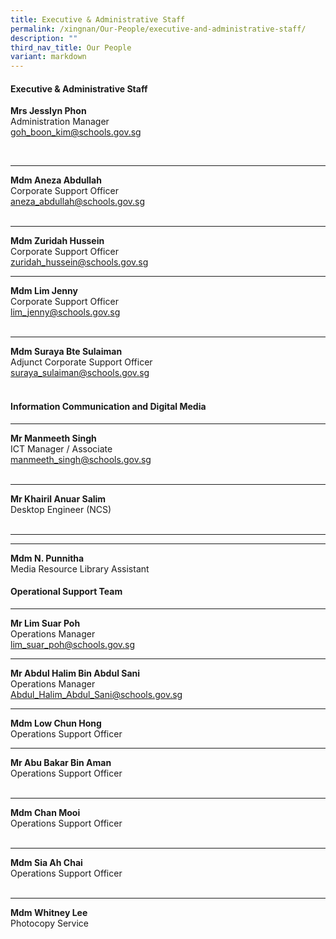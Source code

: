 ```yaml
---
title: Executive & Administrative Staff
permalink: /xingnan/Our-People/executive-and-administrative-staff/
description: ""
third_nav_title: Our People
variant: markdown
---
```

#### Executive &amp; Administrative Staff

**Mrs Jesslyn Phon**<br>Administration Manager <br>[goh_boon_kim@schools.gov.sg](mailto:goh_boon_kim@schools.gov.sg)

 <br>
 
***

**Mdm Aneza Abdullah**<br>Corporate Support Officer <br>[aneza\_abdullah@schools.gov.sg](mailto:aneza_abdullah@schools.gov.sg)	
 <br>
 
 ***

 **Mdm Zuridah Hussein**<br>Corporate Support Officer<br>[zuridah\_hussein@schools.gov.sg](mailto:zuridah_hussein@schools.gov.sg) 
<br>
 
 ***

**Mdm Lim Jenny**<br>Corporate Support Officer<br>[lim\_jenny@schools.gov.sg](mailto:lim_jenny@schools.gov.sg) 	
<br>

***

**Mdm Suraya Bte Sulaiman**<br>Adjunct Corporate Support Officer<br>[suraya\_sulaiman@schools.gov.sg](mailto:suraya_sulaiman@schools.gov.sg)  	 
<br>  	

#### Information Communication and Digital Media 

***

**Mr Manmeeth Singh**<br>ICT  Manager / Associate
 <br>   [manmeeth_singh@schools.gov.sg](mailto:manmeeth_singh@schools.gov.sg) 	
<br>
 
 ***
 
 **Mr Khairil Anuar Salim**<br>Desktop Engineer (NCS)	  	
<br>

***
 


 ***

 **Mdm N. Punnitha** <br> Media Resource Library Assistant
<br>
  
#### Operational Support Team

***

**Mr Lim Suar Poh**<br>Operations Manager<br>[lim\_suar\_poh@schools.gov.sg](mailto:lim_suar_poh@schools.gov.sg) 
<br>

 ***

**Mr Abdul Halim Bin Abdul Sani** <br>Operations Manager<br>[Abdul_Halim_Abdul_Sani@schools.gov.sg](mailto:Abdul_Halim_Abdul_Sani@schools.gov.sg) 
<br>

 ***

**Mdm Low Chun Hong**<br>Operations Support Officer <br>

***


 **Mr Abu Bakar Bin Aman**<br>Operations Support Officer 	 	
 <br>

* ***

**Mdm Chan Mooi**<br>Operations Support Officer  	
 <br>
 
  *** 
 **Mdm Sia Ah Chai**<br>Operations Support Officer 	 	
 <br>
 
  ***
 **Mdm Whitney Lee** <br> Photocopy Service